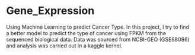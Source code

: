 # Gene_Expression
 Using Machine Learning to predict Cancer Type.
In this project, I try to find a better model to predict the type of cancer using FPKM from the sequenced biological data. Data was sourced from NCBI-GEO (GSE68086) and analysis was carried out in a kaggle kernel. 
